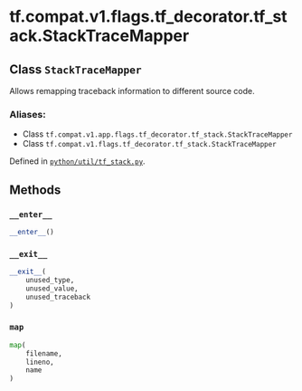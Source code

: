 <div itemscope itemtype="http://developers.google.com/ReferenceObject">
<meta itemprop="name" content="tf.compat.v1.flags.tf_decorator.tf_stack.StackTraceMapper" />
<meta itemprop="path" content="Stable" />
<meta itemprop="property" content="__enter__"/>
<meta itemprop="property" content="__exit__"/>
<meta itemprop="property" content="map"/>
</div>

# tf.compat.v1.flags.tf_decorator.tf_stack.StackTraceMapper

## Class `StackTraceMapper`

Allows remapping traceback information to different source code.



### Aliases:

* Class `tf.compat.v1.app.flags.tf_decorator.tf_stack.StackTraceMapper`
* Class `tf.compat.v1.flags.tf_decorator.tf_stack.StackTraceMapper`



Defined in [`python/util/tf_stack.py`](/code/stable/tensorflow/python/util/tf_stack.py).

<!-- Placeholder for "Used in" -->


## Methods

<h3 id="__enter__"><code>__enter__</code></h3>

``` python
__enter__()
```




<h3 id="__exit__"><code>__exit__</code></h3>

``` python
__exit__(
    unused_type,
    unused_value,
    unused_traceback
)
```




<h3 id="map"><code>map</code></h3>

``` python
map(
    filename,
    lineno,
    name
)
```






